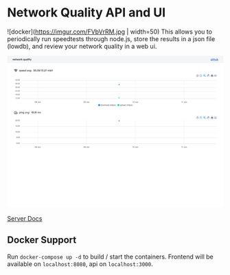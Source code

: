 # Network Quality API and UI
![docker](https://imgur.com/FVbVrRM.jpg | width=50)
This allows you to periodically run speedtests through node.js, store the results in a json file (lowdb), and review your network quality in a web ui.

![screenshot](screenshot.png)

[Server Docs](https://github.com/kitsunekyo/internet-speed-log/blob/master/server/README.md)

## Docker Support
Run `docker-compose up -d` to build / start the containers. Frontend will be available on `localhost:8080`, api on `localhost:3000`. 

